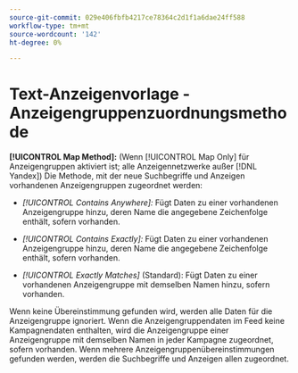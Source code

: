 ```yaml
---
source-git-commit: 029e406fbfb4217ce78364c2d1f1a6dae24ff588
workflow-type: tm+mt
source-wordcount: '142'
ht-degree: 0%

---
```

# Text-Anzeigenvorlage - Anzeigengruppenzuordnungsmethode

**[!UICONTROL Map Method]:** (Wenn [!UICONTROL Map Only] für Anzeigengruppen aktiviert ist; alle Anzeigennetzwerke außer [!DNL Yandex]) Die Methode, mit der neue Suchbegriffe und Anzeigen vorhandenen Anzeigengruppen zugeordnet werden:

* *[!UICONTROL Contains Anywhere]:* Fügt Daten zu einer vorhandenen Anzeigengruppe hinzu, deren Name die angegebene Zeichenfolge enthält, sofern vorhanden.

* *[!UICONTROL Contains Exactly]:* Fügt Daten zu einer vorhandenen Anzeigengruppe hinzu, deren Name die angegebene Zeichenfolge enthält, sofern vorhanden.

* *[!UICONTROL Exactly Matches]* (Standard): Fügt Daten zu einer vorhandenen Anzeigengruppe mit demselben Namen hinzu, sofern vorhanden.

Wenn keine Übereinstimmung gefunden wird, werden alle Daten für die Anzeigengruppe ignoriert. Wenn die Anzeigengruppendaten im Feed keine Kampagnendaten enthalten, wird die Anzeigengruppe einer Anzeigengruppe mit demselben Namen in jeder Kampagne zugeordnet, sofern vorhanden. Wenn mehrere Anzeigengruppenübereinstimmungen gefunden werden, werden die Suchbegriffe und Anzeigen allen zugeordnet.
